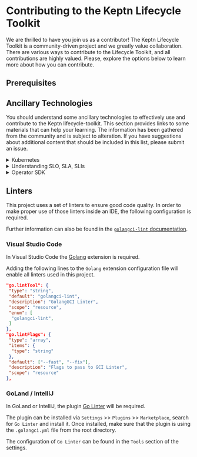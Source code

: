 # Contributing to the Keptn Lifecycle Toolkit

We are thrilled to have you join us as a contributor!
The Keptn Lifecycle Toolkit is a community-driven project and we greatly value collaboration.
There are various ways to contribute to the Lifecycle Toolkit, and all contributions are highly valued.
Please, explore the options below to learn more about how you can contribute.

## Prerequisites

## Ancillary Technologies
You should understand some ancillary technologies
to effectively use and contribute to the Keptn lifecycle-toolkit.
This section provides links to some materials that can help your learning.
The information has been gathered from the community and is subject to alteration.
If you have suggestions about additional content that should be included in this list, please submit an issue.

<details>
  <summary>Kubernetes</summary>

- **Understand the basics of Kubernetes**
  - [ ]  [Kubernetes For Beginner](https://youtu.be/X48VuDVv0do)
- **Kubernetes Architecture**
  - [ ]  [Philosophy](https://youtu.be/ZuIQurh_kDk)
  - [ ]  [Kubernetes Deconstructed: Understanding Kubernetes by Breaking It Down](https://www.youtube.com/watch?v=90kZRyPcRZw)
- **CRD**
  - [ ]  [Custom Resouce Definition (CRD)](https://www.youtube.com/watch?v=xGafiZEX0YA)
  - [ ]  [Kubernetes Operator simply explained in 10 mins](https://www.youtube.com/watch?v=ha3LjlD6g7g)
  - [ ]  [Writing Kubernetes Controllers for CRDs](https://www.youtube.com/watch?v=7wdUa4Ulwxg)
- **Kube-builder Tutorial**
  - [ ] [book.kubebuilder.io](https://book.kubebuilder.io/introduction.html)
- **Isitobservable**
  - [ ] Keptn has tight integrations with Observability tools and therefore knowing how to _Observe a System_ is important.
  - [ ] [Isitobservable website](https://isitobservable.io/)
  - [ ] [Is it Observable? with Henrik Rexed](https://www.youtube.com/watch?v=aMwk2qo0v40)
</details>

<details>
  <summary>Understanding SLO, SLA, SLIs</summary>

- **Overview**
  - [ ]  [overview](https://www.youtube.com/watch?v=tEylFyxbDLE)
  - [ ]  [The Art of SLOs (Service Level Objectives)](https://www.youtube.com/watch?v=E3ReKuJ8ewA)
</details>

<details>
  <summary>Operator SDK</summary>

- **Go-based Operators**
  - [ ]  [Go operator tutorial from RedHat](https://docs.okd.io/latest/operators/operator_sdk/golang/osdk-golang-tutorial.html)
</details>

## Linters

This project uses a set of linters to ensure good code quality.
In order to make proper use of those linters inside an IDE, the following configuration is required.

Further information can also be found in
the [`golangci-lint` documentation](https://golangci-lint.run/usage/integrations/).

### Visual Studio Code

In Visual Studio Code the [Golang](https://marketplace.visualstudio.com/items?itemName=aldijav.golangwithdidi)
extension is required.

Adding the following lines to the `Golang` extension configuration file will enable all linters used in this project.

```json
"go.lintTool": {
 "type": "string",
 "default": "golangci-lint",
 "description": "GolangGCI Linter",
 "scope": "resource",
 "enum": [
  "golangci-lint",
 ]
},
"go.lintFlags": {
 "type": "array",
 "items": {
  "type": "string"
 },
 "default": ["--fast", "--fix"],
 "description": "Flags to pass to GCI Linter",
 "scope": "resource"
},
```

### GoLand / IntelliJ

In GoLand or IntelliJ, the plugin [Go Linter](https://plugins.jetbrains.com/plugin/12496-go-linter) will be required.

The plugin can be installed via `Settings` >> `Plugins` >> `Marketplace`, search for `Go Linter` and install it.
Once installed, make sure that the plugin is using the `.golangci.yml` file from the root directory.

The configuration of `Go Linter` can be found in the `Tools` section of the settings.
